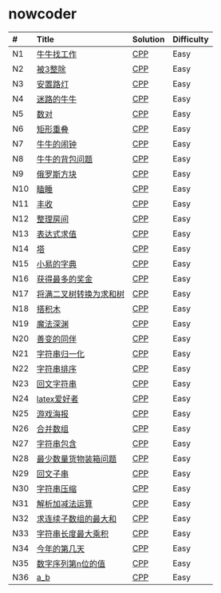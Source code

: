 # nowcoder


| # | Title | Solution | Difficulty |
| :------ | :------ | :------ | :----- |
| N1 | [牛牛找工作](https://www.nowcoder.com/practice/46e837a4ea9144f5ad2021658cb54c4d?tpId=98&tqId=32824&tPage=1&rp=1&ru=%2Fta%2F2019test&qru=%2Fta%2F2019test%2Fquestion-ranking) | [CPP](./cc/N1.牛牛找工作/牛牛找工作.cc)  | Easy |
| N2 | [被3整除](https://www.nowcoder.com/practice/51dcb4eef6004f6f8f44d927463ad5e8?tpId=98&tqId=32825&tPage=1&rp=1&ru=%2Fta%2F2019test&qru=%2Fta%2F2019test%2Fquestion-ranking) | [CPP](./cc/N2.被3整除/被3整除.cc)  | Easy |
| N3 | [安置路灯](https://www.nowcoder.com/practice/3a3577b9d3294fb7845b96a9cd2e099c?tpId=98&tqId=32826&tPage=1&rp=1&ru=/ta/2019test&qru=/ta/2019test/question-ranking) | [CPP](./cc/N3.安置路灯/安置路灯.cc)  | Easy |
| N4 | [迷路的牛牛](https://www.nowcoder.com/practice/fc72d3493d7e4be883e931d507352a4a?tpId=98&tqId=32827&tPage=1&rp=1&ru=%2Fta%2F2019test&qru=%2Fta%2F2019test%2Fquestion-ranking) | [CPP](./cc/N4.迷路的牛牛/迷路的牛牛.cc)  | Easy |
| N5 | [数对](https://www.nowcoder.com/practice/bac5a2372e204b2ab04cc437db76dc4f?tpId=98&tqId=32828&tPage=1&rp=1&ru=/ta/2019test&qru=/ta/2019test/question-ranking) | [CPP](./cc/N5.数对/数对.cc)  | Easy |
| N6 | [矩形重叠](https://www.nowcoder.com/practice/a22dd98b3d224f2bb89142f8acc2fe57?tpId=98&tqId=32829&tPage=1&rp=1&ru=%2Fta%2F2019test&qru=%2Fta%2F2019test%2Fquestion-ranking) | [CPP](./cc/N6.矩形重叠/矩形重叠.cc)  | Easy |
| N7 | [牛牛的闹钟](https://www.nowcoder.com/practice/9173e83d1774462f81255a26feafd7c6?tpId=98&tqId=32830&tPage=1&rp=1&ru=%2Fta%2F2019test&qru=%2Fta%2F2019test%2Fquestion-ranking) | [CPP](./cc/N7.牛牛的闹钟/牛牛的闹钟.cc)  | Easy |
| N8 | [牛牛的背包问题](https://www.nowcoder.com/practice/bf877f837467488692be703735db84e6?tpId=98&tqId=32831&tPage=1&rp=1&ru=%2Fta%2F2019test&qru=%2Fta%2F2019test%2Fquestion-ranking) | [CPP](./cc/N8.牛牛的背包问题/牛牛的背包问题.cc)  | Easy |
| N9 | [俄罗斯方块](https://www.nowcoder.com/practice/9407e24a70b04fedba4ab3bd3ae29704?tpId=98&tqId=32832&tPage=1&rp=1&ru=%2Fta%2F2019test&qru=%2Fta%2F2019test%2Fquestion-ranking) | [CPP](./cc/N9.俄罗斯方块/俄罗斯方块.cc)  | Easy |
| N10 | [瞌睡](https://www.nowcoder.com/practice/93f2c11daeaf45959bb47e7894047085?tpId=98&tqId=32833&tPage=1&rp=1&ru=%2Fta%2F2019test&qru=%2Fta%2F2019test%2Fquestion-ranking) | [CPP](./cc/N10.瞌睡/瞌睡.cc)  | Easy |
| N11 | [丰收](https://www.nowcoder.com/practice/83b419c027fa490aa60669b0e7dc06a3?tpId=98&tqId=32834&tPage=1&rp=1&ru=%2Fta%2F2019test&qru=%2Fta%2F2019test%2Fquestion-ranking) | [CPP](./cc/N11.丰收/丰收.cc)  | Easy |
| N12 | [整理房间](https://www.nowcoder.com/practice/c32f4c74446541a1ad2abbe54476681f?tpId=98&tqId=32835&tPage=1&rp=1&ru=%2Fta%2F2019test&qru=%2Fta%2F2019test%2Fquestion-ranking) | [CPP](./cc/N12.整理房间/整理房间.cc)  | Easy |
| N13 | [表达式求值](https://www.nowcoder.com/practice/3e483fe3c0bb447bb17ffb3eeeca78ba?tpId=98&tqId=32836&tPage=1&rp=1&ru=%2Fta%2F2019test&qru=%2Fta%2F2019test%2Fquestion-ranking) | [CPP](./cc/N13.表达式求值/表达式求值.cc)  | Easy |
| N14 | [塔](https://www.nowcoder.com/practice/54868056c5664586b121d9098d008719?tpId=98&tqId=32837&tPage=1&rp=1&ru=%2Fta%2F2019test&qru=%2Fta%2F2019test%2Fquestion-ranking) | [CPP](./cc/N14.塔/塔.cc)  | Easy |
| N15 | [小易的字典](https://www.nowcoder.com/practice/12b1b8ef17e1441f86f322b250bff4c0?tpId=98&tqId=32838&tPage=1&rp=1&ru=%2Fta%2F2019test&qru=%2Fta%2F2019test%2Fquestion-ranking) | [CPP](./cc/N15.小易的字典/小易的字典.cc)  | Easy |
| N16 | [获得最多的奖金](https://www.nowcoder.com/practice/247f7bd088764aefa7474cff27489095?tpId=98&tqId=32839&tPage=1&rp=1&ru=/ta/2019test&qru=/ta/2019test/question-ranking) | [CPP](./cc/N16.获得最多的奖金/获得最多的奖金.cc)  | Easy |
| N17 | [将满二叉树转换为求和树](https://www.nowcoder.com/practice/b31734e46ba644de85a9cf95bbd57a5f?tpId=98&tqId=32840&tPage=1&rp=1&ru=%2Fta%2F2019test&qru=%2Fta%2F2019test%2Fquestion-ranking) | [CPP](./cc/N17.将满二叉树转换为求和树/将满二叉树转换为求和树.cc)  | Easy |
| N18 | [搭积木](https://www.nowcoder.com/practice/55371b74b2f243e3820e57ee4c7b5504?tpId=98&tqId=32841&tPage=1&rp=1&ru=%2Fta%2F2019test&qru=%2Fta%2F2019test%2Fquestion-ranking) | [CPP](./cc/N18.搭积木/搭积木.cc)  | Easy |
| N19 | [魔法深渊](https://www.nowcoder.com/practice/55e34723b1d34c42af83b39de2395408?tpId=98&tqId=32842&tPage=1&rp=1&ru=%2Fta%2F2019test&qru=%2Fta%2F2019test%2Fquestion-ranking) | [CPP](./cc/N19.魔法深渊/魔法深渊.cc)  | Easy |
| N20 | [善变的同伴](https://www.nowcoder.com/practice/824af5cb05794606b56657bb3fa91f49?tpId=98&tqId=32843&tPage=1&rp=1&ru=%2Fta%2F2019test&qru=%2Fta%2F2019test%2Fquestion-ranking) | [CPP](./cc/N20.善变的同伴/善变的同伴.cc)  | Easy |
| N21 | [字符串归一化](https://www.nowcoder.com/practice/83b419c027fa490aa60669b0e7dc06a3?tpId=98&tqId=32834&tPage=1&rp=1&ru=%2Fta%2F2019test&qru=%2Fta%2F2019test%2Fquestion-ranking) | [CPP](./cc/N21.字符串归一化/字符串归一化.cc)  | Easy |
| N22 | [字符串排序](https://www.nowcoder.com/practice/0425aa0df74646209d3f56f627298ab2?tpId=98&tqId=32845&tPage=2&rp=1&ru=%2Fta%2F2019test&qru=%2Fta%2F2019test%2Fquestion-ranking) | [CPP](./cc/N22.字符串排序/字符串排序.cc)  | Easy |
| N23 | [回文字符串](https://www.nowcoder.com/practice/5bfb74efcd5449e69a480550b1fef431?tpId=98&tqId=32846&tPage=2&rp=1&ru=%2Fta%2F2019test&qru=%2Fta%2F2019test%2Fquestion-ranking) | [CPP](./cc/N23.回文字符串/回文字符串.cc)  | Easy |
| N24 | [latex爱好者](https://www.nowcoder.com/practice/5de228846bde4f399c4cd5672a1cf682?tpId=98&tqId=32847&tPage=2&rp=1&ru=%2Fta%2F2019test&qru=%2Fta%2F2019test%2Fquestion-ranking) | [CPP](./cc/N24.latex爱好者/latex爱好者.cc)  | Easy |
| N25 | [游戏海报](https://www.nowcoder.com/practice/6a6a0e4d6dfa4d89acd73bdfec79cf28?tpId=98&tqId=32848&tPage=2&rp=1&ru=%2Fta%2F2019test&qru=%2Fta%2F2019test%2Fquestion-ranking) | [CPP](./cc/N25.游戏海报/游戏海报.cc)  | Easy |
| N26 | [合并数组](https://www.nowcoder.com/practice/20c8731629b64109825595c3d349d2fc?tpId=98&tqId=32849&tPage=2&rp=1&ru=%2Fta%2F2019test&qru=%2Fta%2F2019test%2Fquestion-ranking) | [CPP](./cc/N26.合并数组/合并数组.cc)  | Easy |
| N27 | [字符串包含](https://www.nowcoder.com/practice/661e24c11de64e78804fdce653dafb0e?tpId=98&tqId=32850&tPage=2&rp=1&ru=%2Fta%2F2019test&qru=%2Fta%2F2019test%2Fquestion-ranking) | [CPP](./cc/N27.字符串包含/字符串包含.cc)  | Easy |
| N28 | [最少数量货物装箱问题](https://www.nowcoder.com/practice/37aa8a88a72e47f798a14d63bee61d8f?tpId=98&tqId=32851&tPage=2&rp=1&ru=%2Fta%2F2019test&qru=%2Fta%2F2019test%2Fquestion-ranking) | [CPP](./cc/N28.最少数量货物装箱问题/最少数量货物装箱问题.cc)  | Easy |
| N29 | [回文子串](https://www.nowcoder.com/practice/003482c395bd41c68082f6adc545a600?tpId=98&tqId=32852&tPage=2&rp=1&ru=%2Fta%2F2019test&qru=%2Fta%2F2019test%2Fquestion-ranking) | [CPP](./cc/N29.回文子串/回文子串.cc)  | Easy |
| N30 | [字符串压缩](https://www.nowcoder.com/practice/44da6966beb449d383f62b12e8df6317?tpId=98&tqId=32853&tPage=2&rp=1&ru=%2Fta%2F2019test&qru=%2Fta%2F2019test%2Fquestion-ranking) | [CPP](./cc/N30.字符串压缩/字符串压缩.cc)  | Easy |
| N31 | [解析加减法运算](https://www.nowcoder.com/practice/e3aa42adf73248c58bdaaaa3be162f83?tpId=98&tqId=32854&tPage=2&rp=2&ru=%2Fta%2F2019test&qru=%2Fta%2F2019test%2Fquestion-ranking) | [CPP](./cc/N31.解析加减法运算/解析加减法运算.cc)  | Easy |
| N32 | [求连续子数组的最大和](https://www.nowcoder.com/practice/8705437354604a7cb9ba7bf959e42de6?tpId=98&tqId=32855&tPage=2&rp=2&ru=%2Fta%2F2019test&qru=%2Fta%2F2019test%2Fquestion-ranking) | [CPP](./cc/N32.求连续子数组的最大和/求连续子数组的最大和.cc)  | Easy |
| N33 | [字符串长度最大乘积](https://www.nowcoder.com/practice/480caa5ffd164ac8b71caaa6d0f4e6db?tpId=98&tqId=32856&tPage=2&rp=2&ru=%2Fta%2F2019test&qru=%2Fta%2F2019test%2Fquestion-ranking) | [CPP](./cc/N33.字符串长度最大乘积/字符串长度最大乘积.cc)  | Easy |
| N34 | [今年的第几天](https://www.nowcoder.com/practice/8705437354604a7cb9ba7bf959e42de6?tpId=98&tqId=32855&tPage=2&rp=2&ru=%2Fta%2F2019test&qru=%2Fta%2F2019test%2Fquestion-ranking) | [CPP](./cc/N34.今年的第几天/今年的第几天.cc)  | Easy |
| N35 | [数字序列第n位的值](https://www.nowcoder.com/practice/967133d6656440ba951870eaf17861de?tpId=98&tqId=32858&tPage=2&rp=2&ru=%2Fta%2F2019test&qru=%2Fta%2F2019test%2Fquestion-ranking) | [CPP](./cc/N35.数字序列第n位的值/数字序列第n位的值.cc)  | Easy |
| N36 | [a_b](https://www.nowcoder.com/practice/1df03f0989a1494fa2acfcbd43496ffd?tpId=98&tqId=32859&tPage=2&rp=2&ru=%2Fta%2F2019test&qru=%2Fta%2F2019test%2Fquestion-ranking) | [CPP](./cc/N36.a_b/a_b.cc)  | Easy |

